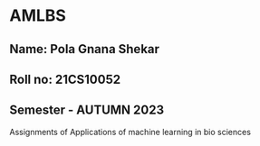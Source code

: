 # AMLBS
## Name: Pola Gnana Shekar
## Roll no: 21CS10052
## Semester - AUTUMN 2023
Assignments of Applications of machine learning in bio sciences
